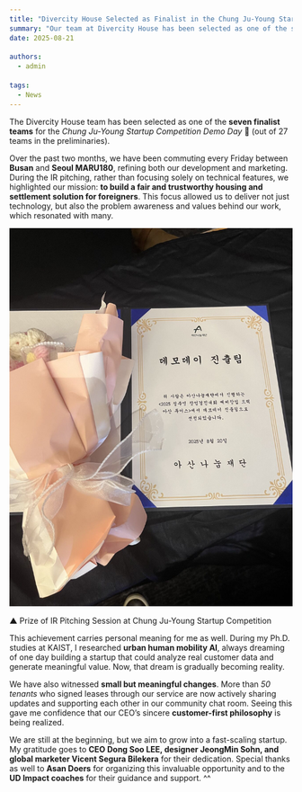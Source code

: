 ```yaml
---
title: "Divercity House Selected as Finalist in the Chung Ju-Young Startup Competition"
summary: "Our team at Divercity House has been selected as one of the seven finalists in the Chung Ju-Young Startup Competition Demo Day, marking an important milestone in our journey to create a fair and trustworthy housing and settlement solution for foreigners in Korea."
date: 2025-08-21

authors:
  - admin

tags:
  - News
---
```


The Divercity House team has been selected as one of the **seven finalist teams** for the *Chung Ju-Young Startup Competition Demo Day* 🎉 (out of 27 teams in the preliminaries).  

Over the past two months, we have been commuting every Friday between **Busan** and **Seoul MARU180**, refining both our development and marketing. During the IR pitching, rather than focusing solely on technical features, we highlighted our mission: **to build a fair and trustworthy housing and settlement solution for foreigners**. This focus allowed us to deliver not just technology, but also the problem awareness and values behind our work, which resonated with many.  

![Alt text](1755693062623.jfif)

▲ Prize of IR Pitching Session at Chung Ju-Young Startup Competition

This achievement carries personal meaning for me as well. During my Ph.D. studies at KAIST, I researched **urban human mobility AI**, always dreaming of one day building a startup that could analyze real customer data and generate meaningful value. Now, that dream is gradually becoming reality.  

We have also witnessed **small but meaningful changes**. More than *50 tenants* who signed leases through our service are now actively sharing updates and supporting each other in our community chat room. Seeing this gave me confidence that our CEO’s sincere **customer-first philosophy** is being realized.  

We are still at the beginning, but we aim to grow into a fast-scaling startup. My gratitude goes to **CEO Dong Soo LEE, designer JeongMin Sohn, and global marketer Vicent Segura Bilekera** for their dedication. Special thanks as well to **Asan Doers** for organizing this invaluable opportunity and to the **UD Impact coaches** for their guidance and support. ^^  
